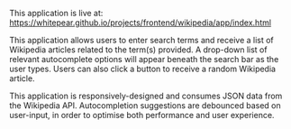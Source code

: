 This application is live at: https://whitepear.github.io/projects/frontend/wikipedia/app/index.html

This application allows users to enter search terms and receive a list of Wikipedia articles related to the term(s) provided. A drop-down list of relevant autocomplete options will appear beneath the search bar as the user types. Users can also click a button to receive a random Wikipedia article.

This application is responsively-designed and consumes JSON data from the Wikipedia API. Autocompletion suggestions are debounced based on user-input, in order to optimise both performance and user experience.